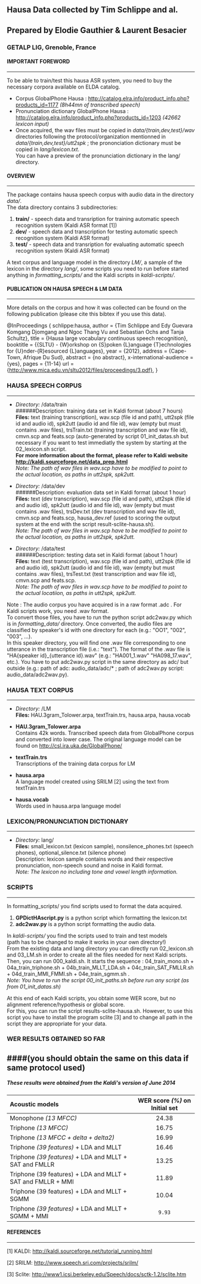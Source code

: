 
## Hausa Data collected by Tim Schlippe and al.
## Prepared by Elodie Gauthier & Laurent Besacier
### GETALP LIG, Grenoble, France   



#### IMPORTANT FOREWORD
------------------------------------------------------------------------------------
To be able to train/test this hausa ASR system, you need to buy the necessary corpora available on ELDA catalog.

- Corpus GlobalPhone Hausa :  http://catalog.elra.info/product_info.php?products_id=1177  *(8h44mn of transcribed speech)*
- Pronunciation dictionary GlobalPhone Hausa :  http://catalog.elra.info/product_info.php?products_id=1203 
*(42662 lexicon input)*
- Once acquired, the wav files must be copied in *data/{train,dev,test}/wav* directories following the protocol/organization mentionned in *data/{train,dev,test}/utt2spk* ; the prononciation dictionary must be copied in *lang/lexicon.txt*.  
   You can have a preview of the pronunciation dictionary in the lang/ directory.

#### OVERVIEW
------------------------------------------------------------------------------------
The package contains hausa speech corpus with audio data in the directory *data/*.  
The data directory contains 3 subdirectories:   
1. **train/** - speech data and transription for training automatic speech recognition system (Kaldi ASR format [1])    
2. **dev/** - speech data and transcription for testing automatic speech recognition system (Kaldi ASR format)     
3. **test/** - speech data and transription for evaluating automatic speech recognition system (Kaldi ASR format)     

A text corpus and language model in the directory *LM/*, a sample of the lexicon in the directory *lang/*, some scripts you need to run before started anything in *formatting_scripts/* and the Kaldi scripts in *kaldi-scripts/*.     
 
#### PUBLICATION ON HAUSA SPEECH & LM DATA
------------------------------------------------------------------------------------
More details on the corpus and how it was collected can be found on the following publication (please cite this bibtex if you use this data).

 @InProceedings { schlippe:hausa,
  author = {Tim Schlippe and Edy Guevara Komgang Djomgang and Ngoc Thang Vu and Sebastian Ochs and Tanja Schultz},
  title = {Hausa large vocabulary continuous speech recognition},
  booktitle = {{SLTU} - {W}orkshop on {S}poken {L}anguage {T}echnologies for {U}nder-{R}esourced {L}anguages},
  year = {2012},
  address = {Cape-Town, Afrique Du Sud},
  abstract = {no abstract},
  x-international-audience = {yes},
  pages = {11-14}
  url = {http://www.mica.edu.vn/sltu2012/files/proceedings/3.pdf},
}

### HAUSA SPEECH CORPUS
------------------------------------------------------------------------------------
 - *Directory:* /data/train    
######Description: training data set in Kaldi format (about 7 hours)   
**Files:** text (training transcription), wav.scp (file id and path), utt2spk (file id and audio id), spk2utt (audio id and file id), wav (empty but must contains .wav files), trsTrain.txt (training transcription and wav file id), cmvn.scp and feats.scp (auto-generated by script 01_init_datas.sh but necessary if you want to test immediatly the system by starting at the 02_lexicon.sh script.    
**For more information about the format, please refer to Kaldi website http://kaldi.sourceforge.net/data_prep.html**    
*Note: The path of wav files in wav.scp have to be modified to point to the actual location, as paths in utt2spk, spk2utt.*   

 - *Directory:* /data/dev    
######Description: evaluation data set in Kaldi format (about 1 hour)    
**Files:** text (dev transcription), wav.scp (file id and path), utt2spk (file id and audio id), spk2utt (audio id and file id), wav (empty but must contains .wav files), trsDev.txt (dev transcription and wav file id), cmvn.scp and feats.scp, hausa_dev.ref (used to scoring the output system at the end with the script result-sclite-hausa.sh).      
*Note: The path of wav files in wav.scp have to be modified to point to the actual location, as paths in utt2spk, spk2utt.*   

 - *Directory:* /data/test     
######Description: testing data set in Kaldi format (about 1 hour)     
**Files:** text (test transcription), wav.scp (file id and path), utt2spk (file id and audio id), spk2utt (audio id and file id), wav (empty but must contains .wav files), trsTest.txt (test transcription and wav file id), cmvn.scp and feats.scp.    
*Note: The path of wav files in wav.scp have to be modified to point to the actual locatiion, as paths in utt2spk, spk2utt.*  

Note : The audio corpus you have acquired is in a raw format .adc . For Kaldi scripts work, you need .wav format.    
To convert those files, you have to run the python script adc2wav.py which is in *formatting_data/* directory. Once converted, the  audio files are classified by speaker's id with one directory for each (e.g.: "OO1", "002", "003", ...).    
In this speaker directory, you will find one .wav file corresponding to one utterance in the transcription file (i.e.: "text"). The format of the .wav file is "HA{speaker id}\_{utterance id}.wav" (e.g.: "HA001\_1.wav" "HA098\_17.wav", etc.). You have to put adc2wav.py script in the same directory as adc/ but outside (e.g.: path of adc: audio\_data/adc/\*   ;   path of adc2wav.py script: audio\_data/adc2wav.py).    


### HAUSA TEXT CORPUS
------------------------------------------------------------------------------------
 - *Directory:* /LM    
**Files:** HAU.3gram_Tolower.arpa, textTrain.trs, hausa.arpa, hausa.vocab    

  - **HAU.3gram_Tolower.arpa**    
Contains 42k words. Transcribed speech data from GlobalPhone corpus and converted into lower case. The original language model can be found on http://csl.ira.uka.de/GlobalPhone/    
  - **textTrain.trs**    
Transcriptions of the training data corpus for LM    
  - **hausa.arpa**    
A language model created using SRILM [2] using the text from textTrain.trs     
  - **hausa.vocab**    
Words used in hausa.arpa language model     


### LEXICON/PRONUNCIATION DICTIONARY
------------------------------------------------------------------------------------
 - *Directory:* lang/    
**Files:** small_lexicon.txt (lexicon sample), nonsilence_phones.txt (speech phones), optional_silence.txt (silence phone)    
Description: lexicon sample contains words and their respective pronunciation, non-speech sound and noise in Kaldi format.    
*Note: The lexicon no including tone and vowel length information.*   


### SCRIPTS
------------------------------------------------------------------------------------
In formatting_scripts/ you find scripts used to format the data acquired.    
1. **GPDictHAscript.py** is a python script which formatting the lexicon.txt     
2. **adc2wav.py** is a python script formatting the audio data.     

In *kaldi-scripts/* you find the scripts used to train and test models    
(path has to be changed to make it works in your own directory!)    
From the existing data and lang directory you can directly run 02\_lexicon.sh and 03\_LM.sh in order to create all the files needed for next Kaldi scripts. Then, you can run 000\_kaldi.sh. It starts the sequence : 04\_train\_mono.sh + 04a\_train\_triphone.sh + 04b\_train\_MLLT\_LDA.sh + 04c\_train\_SAT\_FMLLR.sh + 04d\_train\_MMI\_FMMI.sh + 04e\_train\_sgmm.sh .     
*Note: You have to run the script 00_init_paths.sh before run any script (as from 01_init_datas.sh)*    

At this end of each Kaldi scripts, you obtain some WER score, but no alignment reference/hypothesis or global score.    
For this, you can run the script results-sclite-hausa.sh. However, to use this script you have to install the program sclite [3] and to change all path in the script they are appropriate for your data.    

 
### WER RESULTS OBTAINED SO FAR 
####(you should obtain the same on this data if same protocol used)
------------------------------------------------------------------------------------
##### These results were obtained from the Kaldi's version of June 2014

Acoustic models        | WER score *(%)* on **Initial** set   |
:--------------------- |:------------------------------------:| 
Monophone *(13 MFCC)*  |                24.38                 |
Triphone *(13 MFCC)*   |                16.75                 |
Triphone *(13 MFCC + delta + delta2)* | 16.99                 |
Triphone *(39 features)* + LDA and MLLT | 16.46               |
Triphone *(39 features)* + LDA and MLLT + SAT and FMLLR | 13.25 |
Triphone (39 features) + LDA and MLLT + SAT and FMLLR + MMI | 11.89 |
Triphone (39 features) + LDA and MLLT + SGMM | 10.04          |
Triphone *(39 features)* + LDA and MLLT + SGMM + MMI |  `9.93` |

#### REFERENCES
------------------------------------------------------------------------------------
[1] KALDI: http://kaldi.sourceforge.net/tutorial_running.html

[2] SRILM: http://www.speech.sri.com/projects/srilm/

[3] Sclite: http://www1.icsi.berkeley.edu/Speech/docs/sctk-1.2/sclite.htm

